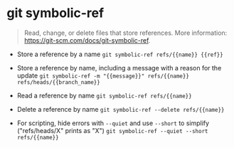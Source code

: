 # git symbolic-ref
> Read, change, or delete files that store references.
> More information: <https://git-scm.com/docs/git-symbolic-ref>.

- Store a reference by a name
`git symbolic-ref refs/{{name}} {{ref}}`

- Store a reference by name, including a message with a reason for the update
`git symbolic-ref -m "{{message}}" refs/{{name}} refs/heads/{{branch_name}}`

- Read a reference by name
`git symbolic-ref refs/{{name}}`

- Delete a reference by name
`git symbolic-ref --delete refs/{{name}}`

- For scripting, hide errors with `--quiet` and use `--short` to simplify ("refs/heads/X" prints as "X")
`git symbolic-ref --quiet --short refs/{{name}}`
